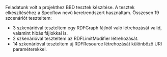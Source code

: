 Feladatunk volt a projekthez BBD tesztek készítése. A tesztek elkészítéséhez a Specflow nevű keretrendszert használtam.
Összesen 19 szcenáriót teszteltem:
- 3 szkenárióval teszteltem egy RDFGraph fájlnól való létrehozását valid, valamint hibás fájlokkal is.
- 2 szkenárióval teszteltem az RDFLimitModifier létrehozását.
- 14 szkenárióval teszteltem új RDFResource létrehozását különböző URI paraméterekkel.